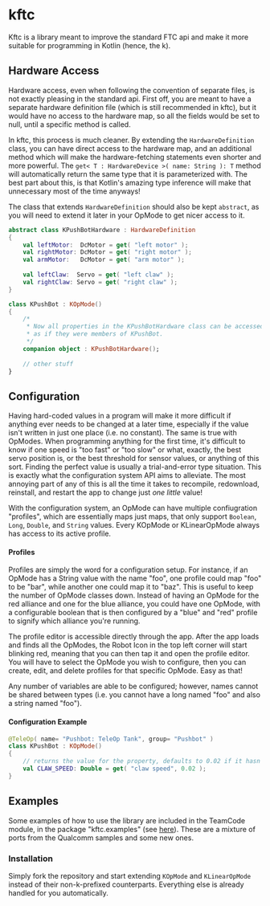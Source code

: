 # kftc

Kftc is a library meant to improve the standard FTC api and make it more suitable for programming in Kotlin (hence, the k).

## Hardware Access

Hardware access, even when following the convention of separate files, is not exactly pleasing in the standard api. First off, you are meant to have a separate hardware definition file (which is still recommended in kftc), but it would have no access to the hardware map, so all the fields would be set to null, until a specific method is called.

In kftc, this process is much cleaner. By extending the `HardwareDefinition` class, you can have direct access to the hardware map, and an additional method which will make the hardware-fetching statements even shorter and more powerful. The `get< T : HardwareDevice >( name: String ): T` method will automatically return the same type that it is parameterized with. The best part about this, is that Kotlin's amazing type inference will make that unnecessary most of the time anyways!

The class that extends `HardwareDefinition` should also be kept `abstract`, as you will need to extend it later in your OpMode to get nicer access to it.

```kotlin
abstract class KPushBotHardware : HardwareDefinition
{
    val leftMotor:  DcMotor = get( "left motor" );
    val rightMotor: DcMotor = get( "right motor" );
    val armMotor:   DcMotor = get( "arm motor" );
    
    val leftClaw:  Servo = get( "left claw" );
    val rightClaw: Servo = get( "right claw" );
}

class KPushBot : KOpMode()
{
    /*
     * Now all properties in the KPushBotHardware class can be accessed directly,
     * as if they were members of KPushBot.
     */
    companion object : KPushBotHardware();
    
    // other stuff
}
```

## Configuration

Having hard-coded values in a program will make it more difficult if anything ever needs to be changed at a later time, especially if the value isn't written in just one place (i.e. no constant). The same is true with OpModes. When programming anything for the first time, it's difficult to know if one speed is "too fast" or "too slow" or what, exactly, the best servo position is, or the best threshold for sensor values, or anything of this sort. Finding the perfect value is usually a trial-and-error type situation. This is exactly what the configuration system API aims to alleviate. The most annoying part of any of this is all the time it takes to recompile, redownload, reinstall, and restart the app to change just *one* *little* value!

With the configuration system, an OpMode can have multiple confiugration "profiles", which are essentially maps just maps, that only support `Boolean`, `Long`, `Double`, and `String` values. Every KOpMode or KLinearOpMode always has access to its active profile.

#### Profiles

Profiles are simply the word for a configuration setup. For instance, if an OpMode has a String value with the name "foo", one profile could map "foo" to be "bar", while another one could map it to "baz". This is useful to keep the number of OpMode classes down. Instead of having an OpMode for the red alliance and one for the blue alliance, you could have one OpMode, with a configurable boolean that is then configured by a "blue" and "red" profile to signify which alliance you're running.

The profile editor is accessible directly through the app. After the app loads and finds all the OpModes, the Robot Icon in the top left corner will start blinking red, meaning that you can then tap it and open the profile editor. You will have to select the OpMode you wish to configure, then you can create, edit, and delete profiles for that specific OpMode. Easy as that!

Any number of variables are able to be configured; however, names cannot be shared between types (i.e. you cannot have a long named "foo" and also a string named "foo").

#### Configuration Example
```kotlin
@TeleOp( name= "Pushbot: TeleOp Tank", group= "Pushbot" )
class KPushBot : KOpMode()
{
    // returns the value for the property, defaults to 0.02 if it hasn't been configured
    val CLAW_SPEED: Double = get( "claw speed", 0.02 );
}
```

## Examples

Some examples of how to use the library are included in the TeamCode module, in the package "kftc.examples" (see [here](TeamCode/src/main/java/kftc/examples)). These are a mixture of ports from the Qualcomm samples and some new ones.

### Installation

Simply fork the repository and start extending `KOpMode` and `KLinearOpMode` instead of their non-k-prefixed counterparts. Everything else is already handled for you automatically.
